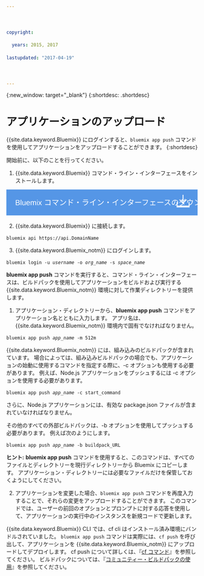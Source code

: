 ```yaml
---



copyright:

  years: 2015, 2017

lastupdated: "2017-04-19"



---
```


{:new_window: target="_blank"}
{:shortdesc: .shortdesc}

# アプリケーションのアップロード

{{site.data.keyword.Bluemix}} にログインすると、`bluemix app push` コマンドを使用してアプリケーションをアップロードすることができます。
{:shortdesc}

開始前に、以下のことを行ってください。
  1. {{site.data.keyword.Bluemix}} コマンド・ライン・インターフェースをインストールします。

  <a class="xref" href="http://clis.ng.bluemix.net/ui/home.html" target="_blank" title="(新規タブまたはウィンドウで開きます)"><img class="image" src="images/btn_bx_commandline.svg" alt="{{site.data.keyword.Bluemix}} コマンド・ライン・インターフェースのダウンロード" /> </a>

  2. {{site.data.keyword.Bluemix}} に接続します。

  <pre class="pre"><code class="hljs">bluemix api https://api.<span class="keyword" data-hd-keyref="DomainName">DomainName</span></code></pre>

  3. {{site.data.keyword.Bluemix_notm}} にログインします。

  <pre class="pre"><code class="hljs">bluemix login -u <var class="keyword varname" data-hd-keyref="user_ID">username</var> -o <var class="keyword varname" data-hd-keyref="org_name">org_name</var> -s <var class="keyword varname" data-hd-keyref="space_name">space_name</var></code></pre>

**bluemix app push** コマンドを実行すると、コマンド・ライン・インターフェースは、ビルドパックを使用してアプリケーションをビルドおよび実行する {{site.data.keyword.Bluemix_notm}} 環境に対して作業ディレクトリーを提供します。

  1. アプリケーション・ディレクトリーから、**bluemix app push** コマンドをアプリケーション名とともに入力します。 アプリ名は、{{site.data.keyword.Bluemix_notm}} 環境内で固有でなければなりません。

  <pre class="pre"><code class="hljs">bluemix app push <var class="keyword varname" data-hd-keyref="app_name">app_name</var> -m 512m</code></pre>

  {{site.data.keyword.Bluemix_notm}} には、組み込みのビルドパックが含まれています。 場合によっては、組み込みビルドパックの場合でも、アプリケーションの始動に使用するコマンドを指定する際に、-c オプションも使用する必要があります。 例えば、Node.js アプリケーションをプッシュするには -c オプションを使用する必要があります。

  <pre class="pre"><code class="hljs">bluemix app push <var class="keyword varname" data-hd-keyref="app_name">app_name</var> -c start_command</code></pre>

  さらに、Node.js アプリケーションには、有効な package.json ファイルが含まれていなければなりません。

  その他のすべての外部ビルドパックは、-b オプションを使用してプッシュする必要があります。 例えば次のようにします。

  <pre class="pre"><code class="hljs">bluemix app push <var class="keyword varname" data-hd-keyref="app_name">app_name</var> -b buildpack_URL</code></pre>

  **ヒント:** **bluemix app push** コマンドを使用すると、このコマンドは、すべてのファイルとディレクトリーを現行ディレクトリーから Bluemix にコピーします。 アプリケーション・ディレクトリーには必要なファイルだけを保管しておくようにしてください。


  2. アプリケーションを変更した場合、`bluemix app push` コマンドを再度入力することで、それらの変更をアップロードすることができます。 このコマンドでは、ユーザーの前回のオプションとプロンプトに対する応答を使用して、アプリケーションの実行中のインスタンスを新規コードで更新します。

{{site.data.keyword.Bluemix}} CLI では、cf cli はインストール済み環境にバンドルされていました。 `bluemix app push` コマンドは実際には、`cf push` を呼び出して、アプリケーションを {{site.data.keyword.Bluemix_notm}} にアップロードしてデプロイします。 cf push について詳しくは、『[cf コマンド](/docs/cli/reference/cfcommands/index.html)』を参照してください。 ビルドパックについては、『[コミュニティー・ビルドパックの使用](/docs/cfapps/byob.html)』を参照してください。
